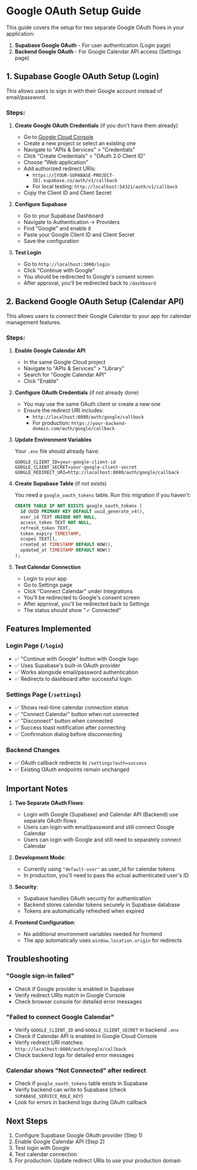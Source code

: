 # Google OAuth Setup Guide

This guide covers the setup for two separate Google OAuth flows in your application:

1. **Supabase Google OAuth** - For user authentication (Login page)
2. **Backend Google OAuth** - For Google Calendar API access (Settings page)

## 1. Supabase Google OAuth Setup (Login)

This allows users to sign in with their Google account instead of email/password.

### Steps:

1. **Create Google OAuth Credentials** (if you don't have them already)
   - Go to [Google Cloud Console](https://console.cloud.google.com/)
   - Create a new project or select an existing one
   - Navigate to "APIs & Services" > "Credentials"
   - Click "Create Credentials" > "OAuth 2.0 Client ID"
   - Choose "Web application"
   - Add authorized redirect URIs:
     - `https://[YOUR-SUPABASE-PROJECT-ID].supabase.co/auth/v1/callback`
     - For local testing: `http://localhost:54321/auth/v1/callback`
   - Copy the Client ID and Client Secret

2. **Configure Supabase**
   - Go to your Supabase Dashboard
   - Navigate to Authentication → Providers
   - Find "Google" and enable it
   - Paste your Google Client ID and Client Secret
   - Save the configuration

3. **Test Login**
   - Go to `http://localhost:3000/login`
   - Click "Continue with Google"
   - You should be redirected to Google's consent screen
   - After approval, you'll be redirected back to `/dashboard`

## 2. Backend Google OAuth Setup (Calendar API)

This allows users to connect their Google Calendar to your app for calendar management features.

### Steps:

1. **Enable Google Calendar API**
   - In the same Google Cloud project
   - Navigate to "APIs & Services" > "Library"
   - Search for "Google Calendar API"
   - Click "Enable"

2. **Configure OAuth Credentials** (if not already done)
   - You may use the same OAuth client or create a new one
   - Ensure the redirect URI includes:
     - `http://localhost:8080/auth/google/callback`
     - For production: `https://your-backend-domain.com/auth/google/callback`

3. **Update Environment Variables**

   Your `.env` file should already have:
   ```env
   GOOGLE_CLIENT_ID=your-google-client-id
   GOOGLE_CLIENT_SECRET=your-google-client-secret
   GOOGLE_REDIRECT_URI=http://localhost:8080/auth/google/callback
   ```

4. **Create Supabase Table** (if not exists)

   You need a `google_oauth_tokens` table. Run this migration if you haven't:

   ```sql
   CREATE TABLE IF NOT EXISTS google_oauth_tokens (
     id UUID PRIMARY KEY DEFAULT uuid_generate_v4(),
     user_id TEXT UNIQUE NOT NULL,
     access_token TEXT NOT NULL,
     refresh_token TEXT,
     token_expiry TIMESTAMP,
     scopes TEXT[],
     created_at TIMESTAMP DEFAULT NOW(),
     updated_at TIMESTAMP DEFAULT NOW()
   );
   ```

5. **Test Calendar Connection**
   - Login to your app
   - Go to Settings page
   - Click "Connect Calendar" under Integrations
   - You'll be redirected to Google's consent screen
   - After approval, you'll be redirected back to Settings
   - The status should show "✓ Connected"

## Features Implemented

### Login Page (`/login`)
- ✅ "Continue with Google" button with Google logo
- ✅ Uses Supabase's built-in OAuth provider
- ✅ Works alongside email/password authentication
- ✅ Redirects to dashboard after successful login

### Settings Page (`/settings`)
- ✅ Shows real-time calendar connection status
- ✅ "Connect Calendar" button when not connected
- ✅ "Disconnect" button when connected
- ✅ Success toast notification after connecting
- ✅ Confirmation dialog before disconnecting

### Backend Changes
- ✅ OAuth callback redirects to `/settings?auth=success`
- ✅ Existing OAuth endpoints remain unchanged

## Important Notes

1. **Two Separate OAuth Flows**:
   - Login with Google (Supabase) and Calendar API (Backend) use separate OAuth flows
   - Users can login with email/password and still connect Google Calendar
   - Users can login with Google and still need to separately connect Calendar

2. **Development Mode**:
   - Currently using `"default-user"` as user_id for calendar tokens
   - In production, you'll need to pass the actual authenticated user's ID

3. **Security**:
   - Supabase handles OAuth security for authentication
   - Backend stores calendar tokens securely in Supabase database
   - Tokens are automatically refreshed when expired

4. **Frontend Configuration**:
   - No additional environment variables needed for frontend
   - The app automatically uses `window.location.origin` for redirects

## Troubleshooting

### "Google sign-in failed"
- Check if Google provider is enabled in Supabase
- Verify redirect URIs match in Google Console
- Check browser console for detailed error messages

### "Failed to connect Google Calendar"
- Verify `GOOGLE_CLIENT_ID` and `GOOGLE_CLIENT_SECRET` in backend `.env`
- Check if Calendar API is enabled in Google Cloud Console
- Verify redirect URI matches: `http://localhost:8080/auth/google/callback`
- Check backend logs for detailed error messages

### Calendar shows "Not Connected" after redirect
- Check if `google_oauth_tokens` table exists in Supabase
- Verify backend can write to Supabase (check `SUPABASE_SERVICE_ROLE_KEY`)
- Look for errors in backend logs during OAuth callback

## Next Steps

1. Configure Supabase Google OAuth provider (Step 1)
2. Enable Google Calendar API (Step 2)
3. Test login with Google
4. Test calendar connection
5. For production: Update redirect URIs to use your production domain


